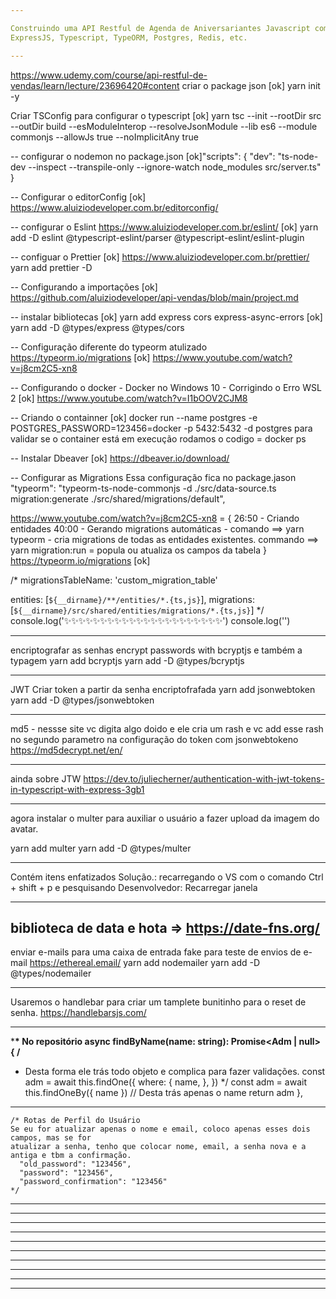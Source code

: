 ```yaml
---

Construindo uma API Restful de Agenda de Aniversariantes Javascript com Node.js,
ExpressJS, Typescript, TypeORM, Postgres, Redis, etc.

---
```


https://www.udemy.com/course/api-restful-de-vendas/learn/lecture/23696420#content
criar o package json
[ok] yarn init -y

Criar TSConfig para configurar o typescript
[ok] yarn tsc --init --rootDir src --outDir build --esModuleInterop --resolveJsonModule --lib es6 --module commonjs --allowJs true --noImplicitAny true

-- configurar o nodemon no package.json
[ok]"scripts": {
"dev": "ts-node-dev --inspect --transpile-only --ignore-watch node_modules src/server.ts"
}

-- Configurar o editorConfig
[ok] https://www.aluiziodeveloper.com.br/editorconfig/

-- configurar o Eslint
https://www.aluiziodeveloper.com.br/eslint/
[ok] yarn add -D eslint @typescript-eslint/parser @typescript-eslint/eslint-plugin

-- configuar o Prettier
[ok] https://www.aluiziodeveloper.com.br/prettier/
yarn add prettier -D

-- Configurando a importações
[ok] https://github.com/aluiziodeveloper/api-vendas/blob/main/project.md

-- instalar bibliotecas
[ok] yarn add express cors express-async-errors
[ok] yarn add -D @types/express @types/cors

-- Configuração diferente do typeorm atulizado
https://typeorm.io/migrations
[ok] https://www.youtube.com/watch?v=j8cm2C5-xn8

-- Configurando o docker - Docker no Windows 10 - Corrigindo o Erro WSL 2
[ok] https://www.youtube.com/watch?v=I1bOOV2CJM8

-- Criando o containner
[ok] docker run --name postgres -e POSTGRES_PASSWORD=123456=docker -p 5432:5432 -d postgres
para validar se o container está em execução rodamos o codigo = docker ps

-- Instalar Dbeaver
[ok] https://dbeaver.io/download/

-- Configurar as Migrations
Essa configuração fica no package.jason
"typeorm": "typeorm-ts-node-commonjs -d ./src/data-source.ts migration:generate ./src/shared/migrations/default",

https://www.youtube.com/watch?v=j8cm2C5-xn8 = {
26:50 - Criando entidades
40:00 - Gerando migrations automáticas -
comando ==> yarn typeorm - cria migrations de todas as entidades existentes.
commando ==> yarn migration:run = popula ou atualiza os campos da tabela
}
https://typeorm.io/migrations
[ok]

/\*
migrationsTableName: 'custom_migration_table'

entities: [`${__dirname}/**/entities/*.{ts,js}`],
migrations: [`${__dirname}/src/shared/entities/migrations/*.{ts,js}`]
\*/
console.log('✨✨✨✨✨✨✨✨✨✨✨✨✨✨✨✨✨✨✨✨✨✨')
console.log('')

---

encriptografar as senhas
encrypt passwords with bcryptjs e também a typagem
yarn add bcryptjs
yarn add -D @types/bcryptjs

---

JWT
Criar token a partir da senha encriptofrafada
yarn add jsonwebtoken
yarn add -D @types/jsonwebtoken

---

md5 - nessse site vc digita algo doido e ele cria um rash e vc add esse rash no
segundo parametro na configuração do token com jsonwebtokeno
https://md5decrypt.net/en/

---

ainda sobre JTW
https://dev.to/juliecherner/authentication-with-jwt-tokens-in-typescript-with-express-3gb1

---

agora instalar o multer para auxiliar o usuário a fazer upload da imagem do avatar.

yarn add multer
yarn add -D @types/multer

---

Contém itens enfatizados
Solução.: recarregando o VS com o comando Ctrl + shift + p e pesquisando Desenvolvedor: Recarregar janela

---

## biblioteca de data e hota => https://date-fns.org/

enviar e-mails para uma caixa de entrada fake para teste de envios de e-mail
https://ethereal.email/
yarn add nodemailer
yarn add -D @types/nodemailer

---

Usaremos o handlebar para criar um tamplete bunitinho para o reset de senha.
https://handlebarsjs.com/

---

\***\* No repositório
async findByName(name: string): Promise<Adm | null> {
/**

- Desta forma ele trás todo objeto e complica para fazer validações.
  const adm = await this.findOne({
  where: {
  name,
  },
  })
  \*/
  const adm = await this.findOneBy({ name }) // Desta trás apenas o name
  return adm
  },

---
    /* Rotas de Perfil do Usuário
    Se eu for atualizar apenas o nome e email, coloco apenas esses dois campos, mas se for
    atualizar a senha, tenho que colocar nome, email, a senha nova e a antiga e tbm a confirmação.
      "old_password": "123456",
      "password": "123456",
      "password_confirmation": "123456"
    */
---

---

---

---

---

---

---

---

---

---
